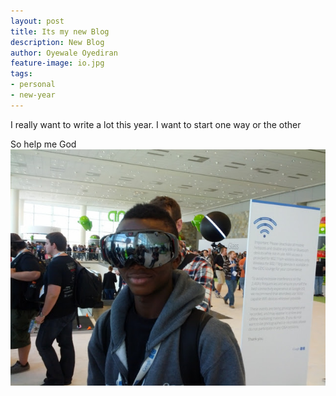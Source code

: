 ```yaml
---
layout: post
title: Its my new Blog
description: New Blog
author: Oyewale Oyediran
feature-image: io.jpg
tags:
- personal
- new-year
---
```


I really want to write a lot this year. I want to start one way or the other

So help me God
![placeholder](/images/io.jpg "Oyewale-io")

